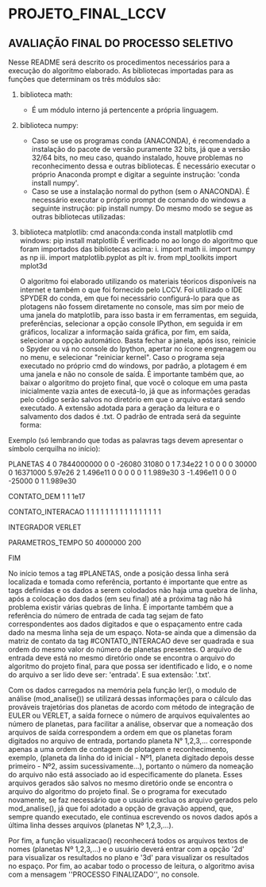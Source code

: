 # PROJETO_FINAL_LCCV
AVALIAÇÃO FINAL DO PROCESSO SELETIVO
----------------------------------------------------------------------------------------------------------------------------------------
Nesse README será descrito os procedimentos necessários para a execução do algoritmo elaborado.
As bibliotecas importadas para as funções que determinam os três módulos são:
1. biblioteca math:
    * É um módulo interno já pertencente a própria linguagem.
2. biblioteca numpy:
    * Caso se use os programas conda (ANACONDA), é recomendado a instalação do pacote de versão puramente 32 bits, já que a versão 32/64 bits, no meu caso, quando instalado, houve problemas no reconhecimento dessa e outras bibliotecas. É necessário executar o próprio Anaconda prompt e digitar a seguinte instrução: 'conda install numpy'.
    * Caso se use a instalação normal do python (sem o ANACONDA). É necessário executar o próprio prompt de comando do windows a seguinte instrução: pip install numpy.
Do mesmo modo se segue as outras bibliotecas utilizadas:
3. biblioteca matplotlib:
    cmd anaconda:conda install matplotlib
    cmd windows: pip install matplotlib
É verificado no ao longo do algoritmo que foram importados das bibliotecas acima:
    i. import math
    ii. import numpy as np
    iii. import matplotlib.pyplot as plt
    iv. from mpl_toolkits import mplot3d
    
   O algoritmo foi elaborado utilizando os materiais téoricos disponíveis na internet e também o que foi fornecido pelo LCCV. Foi utilizado o IDE SPYDER do conda, em que foi necessário configurá-lo para que as plotagens não fossem diretamente no console, mas sim por meio de uma janela do matplotlib, para isso basta ir em ferramentas, em seguida, preferências, selecionar a opção console IPython, em seguida ir em gráficos, localizar a informação saída gráfica, por fim, em saída, selecionar a opção automático. Basta fechar a janela, após isso, reinicie o Spyder ou vá no console do Ipython, apertar no ícone engrenagem ou no menu, e selecionar "reiniciar kernel". Caso o programa seja executado no próprio cmd do windows, por padrão, a plotagem é em uma janela e não no console de saída.
   É importante também que, ao baixar o algoritmo do projeto final, que você o coloque em uma pasta inicialmente vazia antes de executá-lo, já que as informações geradas pelo código serão salvos no diretório em que o arquivo estará sendo executado. A extensão adotada para a geração da leitura e o salvamento dos dados é .txt. O padrão de entrada será da seguinte forma:
    
Exemplo (só lembrando que todas as palavras tags devem apresentar o símbolo cerquilha no início):

PLANETAS
4
0 7844000000 0 0 -26080 31080 0 1 7.34e22
1 0 0 0 0 30000 0 16371000 5.97e26
2 1.496e11 0 0 0 0 0 1 1.989e30
3 -1.496e11 0 0 0 -25000 0 1 1.989e30

CONTATO_DEM
1
1 1e17

CONTATO_INTERACAO
1 1 1 1
1 1 1 1
1 1 1 1
1 1 1 1

INTEGRADOR
VERLET

PARAMETROS_TEMPO
50 4000000 200

FIM

No início temos a tag #PLANETAS, onde a posição dessa linha será localizada e tomada como referência, portanto é importante que entre as tags definidas e os dados a serem colodados não haja uma quebra de linha, após a colocação dos dados (em seu final) até a próxima tag não há problema existir várias quebras de linha. É importante também que a referência do número de entrada de cada tag sejam de fato correspondentes aos dados digitados e que o espaçamento entre cada dado na mesma linha seja de um espaço. Nota-se ainda que a dimensão da matriz de contato da tag #CONTATO_INTERACAO deve ser quadrada e sua ordem do mesmo valor do número de planetas presentes. O arquivo de entrada deve está no mesmo diretório onde se encontra o arquivo do algoritmo do projeto final, para que possa ser identificado e lido, e o nome do arquivo a ser lido deve ser: 'entrada'. E sua extensão: '.txt'.

Com os dados carregados na memória pela função ler(), o modulo de análise (mod_analise()) se utilizará dessas informações para o cálculo das prováveis trajetórias dos planetas de acordo com método de integração de EULER ou VERLET, a saída fornece o número de arquivos equivalentes ao número de planetas, para facilitar a análise, observar que a nomeação dos arquivos de saída correspondem a ordem em que os planetas foram digitados no arquivo de entrada, portando planeta N° 1,2,3,... corresponde apenas a uma ordem de contagem de plotagem e reconhecimento, exemplo, (planeta da linha do id inicial - Nº1, planeta digitado depois desse primeiro - Nº2, assim sucessivamente...), portanto o número da nomeação do arquivo não está associado ao id especificamente do planeta. Esses arquivos gerados são salvos no mesmo diretório onde se encontra o arquivo do algoritmo do projeto final. Se o programa for executado novamente, se faz necessário que o usuário exclua os arquivo gerados pelo mod_analise(), já que foi adotado a opção de gravação append, que, sempre quando executado, ele continua escrevendo os novos dados após a última linha desses arquivos (planetas Nº 1,2,3,...).

Por fim, a função visualizacao() reconhecerá todos os arquivos textos de nomes (planetas Nº 1,2,3,...) e o usuário deverá entrar com a opção '2d' para visualizar os resultados no plano e '3d' para visualizar os resultados no espaço. Por fim, ao acabar todo o processo de leitura, o algoritmo avisa com a mensagem ''PROCESSO FINALIZADO'', no console.

